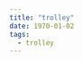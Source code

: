 ```yaml
---
title: "trolley"
date: 1970-01-02
tags:
  - trolley
---
```


<script src="/js/trolley.js"></script>
